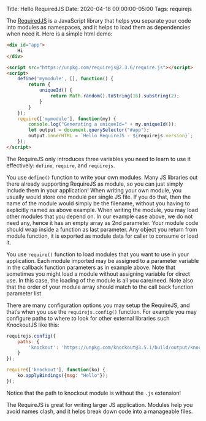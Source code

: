 Title: Hello RequiredJS
Date: 2020-04-18 00:00:00-05:00
Tags: requirejs



The [RequiredJS](https://requirejs.org/) is a JavaScript library that helps you separate your code into modules as namespaces, and it helps to load them as dependencies when need it. Here is a simple html demo:

```html
<div id="app">
    Hi
</div>

<script src="https://unpkg.com/requirejs@2.3.6/require.js"></script>
<script>
    define('mymodule', [], function() {
        return {
            uniqueId() {
                return Math.random().toString(16).substring(2);
            }
        }
    });
    require(['mymodule'], function(my) {
        console.log("Generating a uniqueId=" + my.uniqueId());
        let output = document.querySelector("#app");
        output.innerHTML = `Hello RequireJS - ${requirejs.version}`;
    });
</script>
```

The RequireJS only introduces three variables you need to learn to use it effectively: `define`, `require`, and `requirejs`.

You use `define()` function to write your own modules. Many JS libraries out there already supporting RequireJS as module, so you can just simply include them in your application! When writing your own module, you usually would store one module per single JS file. If you do that, then the name of the module would simply be the filename, without you having to explicitly named as above example. When writing the module, you may load other modules that you depend on. In our example case above, we do not need any, hence it has an empty array as 2nd parameter. Your module code should wrap inside a function as last parameter. Any object you return from module function, it is exported as module data for caller to consume or load it.

You use `require()` function to load modules that you want to use in your application. Each module imported may be assigned to a parameter variable in the callback function parameters as in example above. Note that sometimes you might load a module without assigning variable for direct use. In this case, the loading of the module is all you care/need. Note also that the order of your module array should match to the call back function parameter list.

There are many configuration options you may setup the RequireJS, and that’s when you use the `requirejs.config()` function. For example you may configure paths to where to look for other external libraries such KnockoutJS like this:

```js
requirejs.config({
	paths: {
		'knockout': 'https://unpkg.com/knockout@3.5.1/build/output/knockout-latest'
	}
});

require(['knockout'], function(ko) {
	ko.applyBindings({msg: "Hello"});
});
```

Notice that the path to knockout module is without the `.js` extension!

The RequireJS is great for writing larger JS application. Modules help you avoid names clash, and it helps break down code into a manageable files.

